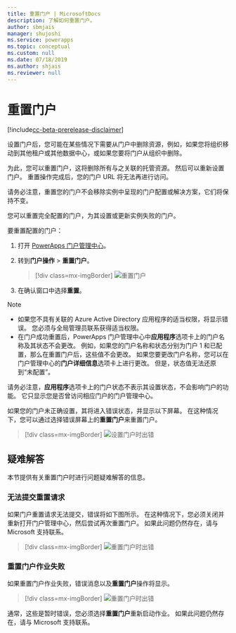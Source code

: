 ```yaml
---
title: 重置门户 | MicrosoftDocs
description: 了解如何重置门户。
author: sbmjais
manager: shujoshi
ms.service: powerapps
ms.topic: conceptual
ms.custom: null
ms.date: 07/18/2019
ms.author: shjais
ms.reviewer: null
---
```


# <a name="reset-a-portal"></a>重置门户

[!include[cc-beta-prerelease-disclaimer](../../../includes/cc-beta-prerelease-disclaimer.md)]

设置门户后，您可能在某些情况下需要从门户中删除资源，例如，如果您将组织移动到其他租户或其他数据中心，或如果您要将门户从组织中删除。

为此，您可以重置门户，这将删除所有与之关联的托管资源。 然后可以重新设置门户。 重置操作完成后，您的门户 URL 将无法再进行访问。

请务必注意，重置您的门户不会移除实例中呈现的门户配置或解决方案，它们将保持不变。

您可以重置完全配置的门户，为其设置或更新实例失败的门户。

要重置配置的门户：

1.  打开 [PowerApps 门户管理中心](admin-overview.md)。

2.  转到**门户操作** > **重置门户**。

    > [!div class=mx-imgBorder]
    > ![重置门户](../media/reset-portal.png "重置门户")

3.  在确认窗口中选择**重置**。

> [!NOTE]
> - 如果您不具有关联的 Azure Active Directory 应用程序的适当权限，将显示错误。 您必须与全局管理员联系获得适当权限。
> - 在门户成功重置后，PowerApps 门户管理中心中**应用程序**选项卡上的门户名称及其状态不会更改。 例如，如果您的门户名称和状态分别为门户 1 和已配置，那么在重置门户后，这些值不会更改。 如果您要更改门户名称，您可以在门户管理中心的**门户详细信息**选项卡上进行更改。 但是，状态值无法还原到“未配置”。
> 
> 请务必注意，**应用程序**选项卡上的门户状态不表示其设置状态，不会影响门户的功能。 它只显示您是否曾访问相应门户的门户管理中心。

如果您的门户未正确设置，其将进入错误状态，并显示以下屏幕。 在这种情况下，您可以通过选择错误屏幕上的**重置门户**来重置门户。

> [!div class=mx-imgBorder]
> ![设置门户时出错](../media/provision-portal-error.png "设置门户时出错")

## <a name="troubleshooting"></a>疑难解答​​

本节提供有关重置门户时进行问题疑难解答的信息。

### <a name="reset-request-could-not-be-submitted"></a>无法提交重置请求

如果门户重置请求无法提交，错误将如下图所示。 在这种情况下，您必须关闭并重新打开门户管理中心，然后尝试再次重置门户。 如果此问题仍然存在，请与 Microsoft 支持联系。

> [!div class=mx-imgBorder]
> ![重置门户时出错](../media/reset-portal-request-error.png "重置门户时出错")

### <a name="reset-portal-job-fails"></a>重置门户作业失败

如果重置门户作业失败，错误消息以及**重置门户**操作将显示。

> [!div class=mx-imgBorder]
> ![重置门户时出错](../media/reset-portal-error.png "重置门户时出错")

通常，这些是暂时错误，您必须选择**重置门户**重新启动作业。 如果此问题仍然存在，请与 Microsoft 支持联系。

